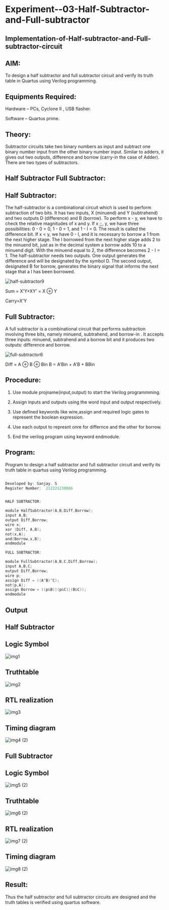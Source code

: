 # Experiment--03-Half-Subtractor-and-Full-subtractor

## Implementation-of-Half-subtractor-and-Full-subtractor-circuit

## AIM:

To design a half subtractor and full subtractor circuit and verify its truth table in Quartus using Verilog programming.

## Equipments Required:

Hardware – PCs, Cyclone II , USB flasher.

Software – Quartus prime.

## Theory:

Subtractor circuits take two binary numbers as input and subtract one binary number input from the other binary number input. Similar to adders, it gives out two outputs, difference and borrow (carry-in the case of Adder). There are two types of subtractors.

## Half Subtractor Full Subtractor:

## Half Subtractor:

The half-subtractor is a combinational circuit which is used to perform subtraction of two bits. It has two inputs, X (minuend) and Y (subtrahend) and two outputs D (difference) and B (borrow). To perform x - y, we have to check the relative magnitudes of x and y. If x ;;, y, we have three possibilities: 0 - 0 = 0, 1 - 0 = 1, and 1 - I = 0. The result is called the difference bit. If x < y, we have 0 - I, and it is necessary to borrow a 1 from the next higher stage. The I borrowed from the next higher stage adds 2 to the minuend bit, just as in the decimal system a borrow adds 10 to a minuend digit. With the minuend equal to 2, the difference becomes 2 - I = 1. The half-subtractor needs two outputs. One output generates the difference and will be designated by the symbol D. The second output, designated B for borrow, generates the binary signal that informs the next stage that a I has been borrowed.

![half-subtractor9](https://user-images.githubusercontent.com/36288975/166112538-58c3bc7c-ee5d-4e6a-ac8d-8e8328efe27a.png)


Sum = X'Y+XY' = X ⊕ Y

Carry=X'Y

## Full Subtractor:

A full subtractor is a combinational circuit that performs subtraction involving three bits, namely minuend, subtrahend, and borrow-in . It accepts three inputs: minuend, subtrahend and a borrow bit and it produces two outputs: difference and borrow. 

![full-subtractor6](https://user-images.githubusercontent.com/36288975/166112541-24c68359-3de8-4674-ae22-8272ffc385ed.png)


Diff = A ⊕ B ⊕ Bin B = A'Bin + A'B + BBin


## Procedure:

1. Use module projname(input,output) to start the Verilog programmming.

2. Assign inputs and outputs using the word input and output respectively.

3. Use defined keywords like wire,assign and required logic gates to represent the boolean expression.

4. Use each output to represnt onre for differnce and the other for borrow.

5. End the verilog program using keyword endmodule.


## Program:

Program to design a half subtractor and full subtractor circuit and verify its truth table in quartus using Verilog programming.

```c

Developed by: Sanjay. S
Register Number:  212221230086


HALF SUBTRACTOR:

module HalfSubtractor(A,B,Diff,Borrow);
input A,B;
output Diff,Borrow;
wire x;
xor (Diff, A,B);
not(x,A);
and(Borrow,x,B);
endmodule

FULL SUBTRACTOR:

module FullSubtractor(A,B,C,Diff,Borrow);
input A,B,C;
output Diff,Borrow;
wire p;
assign Diff = ((A^B)^C);
not(p,A);
assign Borrow = ((p&B)|(p&C)|(B&C));
endmodule

```

## Output

## Half Subtractor

## Logic Symbol


![img1](https://user-images.githubusercontent.com/94231938/232325709-ce75376e-67a6-421d-953b-305ad206a448.png)


## Truthtable


![img2](https://user-images.githubusercontent.com/94231938/232325711-6bbf0188-db2e-43b6-8a1e-2994904a9ba9.png)


##  RTL realization

![img3](https://user-images.githubusercontent.com/94231938/232325717-ac675adc-4a7d-46d5-9ace-0a44207cb488.png)



## Timing diagram 


![img4 (2)](https://user-images.githubusercontent.com/94231938/232325722-8a6cebba-e59b-42f0-8f2e-e74d0f03e220.png)


## Full Subtractor

## Logic Symbol


![img5 (2)](https://user-images.githubusercontent.com/94231938/232325724-117b90ca-7c50-4aad-b02d-f485973b1c6c.png)


## Truthtable


![img6 (2)](https://user-images.githubusercontent.com/94231938/232325728-924e9082-859b-4d56-b412-a1a337e01dfa.png)


##  RTL realization


![img7 (2)](https://user-images.githubusercontent.com/94231938/232325729-dc38a0f5-299c-4fed-9645-cd39b312e190.png)


## Timing diagram


![img8 (2)](https://user-images.githubusercontent.com/94231938/232325731-cd351f23-11b1-4634-aa3a-e4c8aa0500a8.png)



## Result:

Thus the half subtractor and full subtractor circuits are designed and the truth tables is verified using quartus software.


